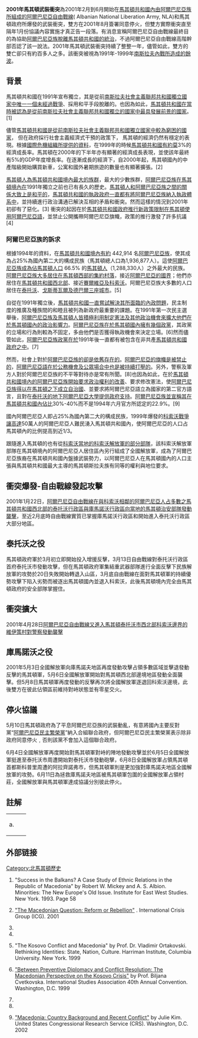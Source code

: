 **2001年馬其頓武裝衝突**為2001年2月到6月開始在[馬其頓共和國內由](https://zh.wikipedia.org/wiki/馬其頓共和國 "wikilink")[阿爾巴尼亞族所組成的](../Page/阿爾巴尼亞族.md "wikilink")[阿爾巴尼亞自由戰線](https://zh.wikipedia.org/wiki/阿爾巴尼亞自由戰線 "wikilink")(
Albanian National Liberation Army,
NLA)和馬其頓政府所爆發的武裝衝突，雙方在2001年8月簽署同意停火，但雙方實際衝突直至隔年1月份協議內容實施才真正告一段落。有消息宣稱阿爾巴尼亞自由戰線最終目的為協助[阿爾巴尼亞族脫離](../Page/阿爾巴尼亞族.md "wikilink")[馬其頓共和國的統治](https://zh.wikipedia.org/wiki/馬其頓共和國 "wikilink")，不過阿爾巴尼亞自由戰線高階幹部否認了該一說法。2001年馬其頓武裝衝突持續了整整一年，儘管如此，雙方的雙亡卻只有約百多人之多。該衝突被視為1991年-1999年[南斯拉夫內戰所造成的餘波](../Page/南斯拉夫內戰.md "wikilink")。

## 背景

馬其頓共和國在1991年宣布獨立，其是從前[南斯拉夫社會主義聯邦共和國獨立國家中唯一一個未經過戰爭](https://zh.wikipedia.org/wiki/南斯拉夫社會主義聯邦共和國 "wikilink")、採用和平手段脫離的。也因為如此，[馬其頓共和國在當時被認為是從前](https://zh.wikipedia.org/wiki/馬其頓共和國 "wikilink")[南斯拉夫社會主義聯邦共和國獨立的國家中最具發展前景的國家](https://zh.wikipedia.org/wiki/南斯拉夫社會主義聯邦共和國 "wikilink")。\[1\]

儘管[馬其頓共和國是從前](https://zh.wikipedia.org/wiki/馬其頓共和國 "wikilink")[南斯拉夫社會主義聯邦共和國獨立國家中較為窮困的國家](https://zh.wikipedia.org/wiki/南斯拉夫社會主義聯邦共和國 "wikilink")，
但在政府採行社會主義經濟式干預的政策下，
馬其頓的經濟仍然有穩定的表現。根據[國際危機組織所提供的資料](../Page/國際危機組織.md "wikilink")，在1999年的時候[馬其頓共和國有約莫](https://zh.wikipedia.org/wiki/馬其頓共和國 "wikilink")3%的經濟成長率。馬其頓在2000年的下半年亦有顯著的經濟成長表現，並使該年最終有5%的GDP年度增長率。在逐漸成長的經濟下，自2000年起，馬其頓國內的中產階級開始購買新車，公寓和國外暑期旅遊的數量也有顯著擴張。\[2\]

[馬其頓人為](https://zh.wikipedia.org/wiki/馬其頓人 "wikilink")[馬其頓共和國境內最大的族群](https://zh.wikipedia.org/wiki/馬其頓共和國 "wikilink")，最大的少數族群，[阿爾巴尼亞族在馬其頓境內在](../Page/阿爾巴尼亞族.md "wikilink")1991年獨立之前也已有長久的歷史。[馬其頓人和](https://zh.wikipedia.org/wiki/馬其頓人 "wikilink")[阿爾巴尼亞族之間的關係大致上是和平的](../Page/阿爾巴尼亞族.md "wikilink")，[馬其頓共和國的執政政府一直都有將](https://zh.wikipedia.org/wiki/馬其頓共和國 "wikilink")[阿爾巴尼亞族納入執政體系中](../Page/阿爾巴尼亞族.md "wikilink")，並持續進行政治溝通已解決互相的矛盾和衝突。然而這樣的情況到2001年初卻有了惡化。\[3\]
衝突的起因在於[馬其頓共和國政府推行新政策限制在馬其頓使用](https://zh.wikipedia.org/wiki/馬其頓共和國 "wikilink")[阿爾巴尼亞語](https://zh.wikipedia.org/wiki/阿爾巴尼亞語 "wikilink")，並禁止公開攜帶阿爾巴尼亞旗幟，政策的推行激發了許多抗議\[4\]

### 阿爾巴尼亞族的訴求

根據1994年的資料，在[馬其頓共和國境內有約](https://zh.wikipedia.org/wiki/馬其頓共和國 "wikilink")
442,914
名[阿爾巴尼亞族](../Page/阿爾巴尼亞族.md "wikilink")，使其成為占25%為國內第二大的構成民族（馬其頓總人口為1,936,877人）。這使[阿爾巴尼亞族成為佔馬其頓人口](../Page/阿爾巴尼亞族.md "wikilink")
66.5%
的[馬其頓人](https://zh.wikipedia.org/wiki/馬其頓人 "wikilink")（1,288,330人）之外最大的民族。[阿爾巴尼亞族大多居住在馬其頓西部的集約村落](../Page/阿爾巴尼亞族.md "wikilink")，接近[阿爾巴尼亞的國界](https://zh.wikipedia.org/wiki/阿爾巴尼亞 "wikilink")；他們亦居住在[馬其頓共和國西北部](https://zh.wikipedia.org/wiki/馬其頓共和國 "wikilink")、接近[賽爾維亞及](https://zh.wikipedia.org/wiki/賽爾維亞 "wikilink")[科索沃](../Page/科索沃.md "wikilink")。阿爾巴尼亞族大多數的人口居住在[泰托沃](https://zh.wikipedia.org/wiki/泰托沃 "wikilink")、[戈斯蒂瓦爾及](https://zh.wikipedia.org/wiki/戈斯蒂瓦爾 "wikilink")[德巴爾三座城市](../Page/德巴爾.md "wikilink")。\[5\]

自從在1991年獨立後，[馬其頓共和國一直嘗試解決其所面臨的內政問題](https://zh.wikipedia.org/wiki/馬其頓共和國 "wikilink")，民主制度的推廣及種族間的和睦且被列為新政府最重要的課題。在1991年第一次民主選舉後，[阿爾巴尼亞族及](../Page/阿爾巴尼亞族.md "wikilink")[馬其頓人皆積極利用制定憲法及其他政治機會來擴大他們在於馬其頓國內的政治影響力](https://zh.wikipedia.org/wiki/馬其頓人 "wikilink")。[阿爾巴尼亞族在於馬其頓國內擁有幾個政黨](../Page/阿爾巴尼亞族.md "wikilink")，其政黨的立場和行為則較為不固定，多由他們是否獲得執政機會來決定立場。\[6\]然而儘管如此，[阿爾巴尼亞族政黨在於](../Page/阿爾巴尼亞族.md "wikilink")1991年後一直都有被包含在非共產[馬其頓共和國政府之中](https://zh.wikipedia.org/wiki/馬其頓共和國 "wikilink")。\[7\]

然而，社會上對於[阿爾巴尼亞族的卻是依舊存在的](../Page/阿爾巴尼亞族.md "wikilink")。[阿爾巴尼亞的旗幟是被禁止的](https://zh.wikipedia.org/wiki/阿爾巴尼亞 "wikilink")，[阿爾巴尼亞語在於公務機會及公眾場合中也是被持續打壓的](https://zh.wikipedia.org/wiki/阿爾巴尼亞語 "wikilink")。另外，警察及軍方人對於阿爾巴尼亞族的不平等對待亦是常有所聞。\[8\]也因為如此，在於[馬其頓共和國境內的](https://zh.wikipedia.org/wiki/馬其頓共和國 "wikilink")[阿爾巴尼亞族開始要求政治權利的改善](../Page/阿爾巴尼亞族.md "wikilink")、要求修改憲法，使[阿爾巴尼亞族得以在馬其頓之下成立自治國](../Page/阿爾巴尼亞族.md "wikilink")、並要求將阿爾巴尼亞語立為國家的第二官方語言，且對在[泰托沃的地下阿爾巴尼亞大學提供政府支持](https://zh.wikipedia.org/wiki/泰托沃 "wikilink")。[阿爾巴尼亞族並宣稱其在馬其頓共和國內佔比](../Page/阿爾巴尼亞族.md "wikilink")30%-40%而不是1994年六月官方所認定的22.9%。\[9\]

國內阿爾巴尼亞人即占25%為國內第二大的構成民族，1999年爆發的[科索沃戰爭讓高達](https://zh.wikipedia.org/wiki/科索沃戰爭 "wikilink")50萬人的阿爾巴尼亞人難民湧入馬其頓共和國內，使阿爾巴尼亞的人口占馬其頓內的比例提高到近1/3。

跟隨進入馬其頓的也有從[科索沃當地的](../Page/科索沃.md "wikilink")[科索沃解放軍的部分部隊](../Page/科索沃解放軍.md "wikilink")，該科索沃解放軍部隊在馬其頓境內的阿爾巴尼亞人居住區內另行組成了全國解放軍，成為了阿爾巴尼亞族裔在馬其頓共和國內盤據武裝勢力，以阿爾巴尼亞人在馬其頓國內的人口主張與馬其頓共和國最大主導的馬其頓斯拉夫族有同等的權利與地位要求。

## 衝突爆發-自由戰線發起攻擊

2001年1月22日，[阿爾巴尼亞自由戰線在與科索沃相鄰的阿爾巴尼亞人占多數之馬其頓共和國西北部的泰托沃行政區與庫馬諾沃行政區向當地的馬其頓治安部隊發動襲擊](https://zh.wikipedia.org/wiki/阿爾巴尼亞自由戰線 "wikilink")，至近2月底時自由戰線實質已掌握庫馬諾沃行政區和開始進入泰托沃行政區大部分地區。

## 泰托沃之役

馬其頓政府軍於3月初立即開始投入增援反擊，3月13日自由戰線對泰托沃行政區首府泰托沃市發動攻擊，但在馬其頓政府軍集結重武器部隊進行全面反擊下民族解放軍的攻勢於20日失敗開始轉退入山區，3月底自由戰線在面對馬其頓軍的持續優勢攻擊下陷入劣勢而被逐出馬其頓國內並退入科索沃，此後馬其頓境內完全由馬其頓政府的安全部隊掌握住。

## 衝突擴大

2001年4月28日[阿爾巴尼亞自由戰線又進入馬其頓泰托沃市西北部科索沃邊界的維伊策村對警察發動襲擊](https://zh.wikipedia.org/wiki/阿爾巴尼亞自由戰線 "wikilink")

## 庫馬諾沃之役

2001年5月3日全國解放軍向庫馬諾夫地區再度發動攻擊占領多數區域並擊退發動反擊的馬其頓軍，5月6日全國解放軍開始對馬其頓西北部邊境地區發動全面襲擊。但5月8日馬其頓軍再度發動的反擊再次將全國解放軍逐退回科索沃邊境，此後雙方在彼此佔領區前維持對峙狀態並有零星交火。

## 停火協議

5月10日馬其頓政府為了平息阿爾巴尼亞族的武裝動亂，有意將國內主要反對黨“[阿爾巴尼亞民主繁榮黨](https://zh.wikipedia.org/wiki/阿爾巴尼亞民主繁榮黨 "wikilink")”納入合組聯合政府，但阿爾巴尼亞民主繁榮黨表示除非政府同意停火﹐否則該黨不會加入這個聯合政府。

6月4日全國解放軍再度開始對馬其頓軍對峙的陣地發動攻擊並於6月5日全國解放軍挺進至泰托沃市周遭開始對泰托沃市發動砲擊，6月8日全國解放軍占領馬其頓首都斯科普里周遭的阿拉齊諾弗市，但馬其頓軍則是更加強對庫馬諾夫地區全國解放軍的攻勢。6月11日為拯救庫馬諾夫地區被馬其頓軍包圍的全國解放軍占領村莊，全國解放軍與馬其頓軍達成協議分別彼此停火。

## 註解

<table>
<tbody>
<tr class="odd">
<td><p>a.  </p></td>
<td></td>
</tr>
</tbody>
</table>

## 外部链接

[Category:北馬其頓歷史](https://zh.wikipedia.org/wiki/Category:北馬其頓歷史 "wikilink")

1.  "Success in the Balkans? A Case Study of Ethnic Relations in the
    Republic of Macedonia" by Robert W. Mickey and A. S. Albion.
    Minorities: The New Europe's Old Issue. Institute for East West
    Studies. New York. 1993. Page 58

2.  ["The Macedonian Question: Reform or
    Rebellion"](http://www.crisisgroup.org/~/media/Files/europe/Macedonia%209.pdf)
    . International Crisis Group (ICG). 2001

3.
4.

5.  "The Kosovo Conflict and Macedonia" by Prof. Dr. Vladimir
    Ortakovski. Rethinking Identities: State, Nation, Culture. Harriman
    Institute, Columbia University. New York. 1999

6.  ["Between Preventive Diplomacy and Conflict Resolution: The
    Macedonian Perspective on the Kosovo
    Crisis"](http://jurist.law.pitt.edu/biljana.htm)  by Prof. Biljana
    Cvetkovska. International Studies Association 40th Annual
    Convention. Washington, D.C. 1999

7.
8.

9.  ["Macedonia: Country Background and Recent
    Conflict"](https://fas.org/man/crs/RL30900.pdf)  by Julie Kim.
    United States Congressional Research Service (CRS). Washington, D.C.
    2002